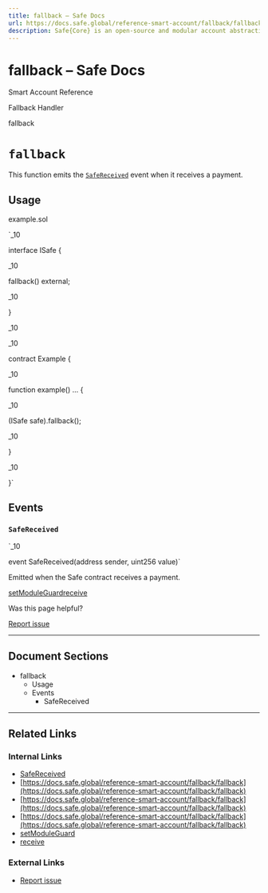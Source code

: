 ```yaml
---
title: fallback – Safe Docs
url: https://docs.safe.global/reference-smart-account/fallback/fallback
description: Safe{Core} is an open-source and modular account abstraction stack. Learn about its features and how to use it.
---
```


# fallback – Safe Docs

Smart Account Reference

Fallback Handler

fallback

# `fallback`

This function emits the [`SafeReceived`](/reference-smart-account/fallback/fallback/receive#safereceived) event when it receives a payment.

## Usage



example.sol

`_10

interface ISafe {

_10

fallback() external;

_10

}

_10

_10

contract Example {

_10

function example() ... {

_10

(ISafe safe).fallback();

_10

}

_10

}`

## Events

### `SafeReceived`

`_10

event SafeReceived(address sender, uint256 value)`

Emitted when the Safe contract receives a payment.

[setModuleGuard](/reference-smart-account/guards/setModuleGuard "setModuleGuard")[receive](/reference-smart-account/fallback/receive "receive")

Was this page helpful?

[Report issue](https://github.com/safe-global/safe-docs/issues/new?assignees=&labels=nextra-feedback&projects=&template=nextra-feedback.yml&title=%5BFeedback%5D+)

---

## Document Sections

- fallback
  - Usage
  - Events
    - SafeReceived

---

## Related Links

### Internal Links

- [SafeReceived](https://docs.safe.global/reference-smart-account/fallback/fallback/receive)
- [https://docs.safe.global/reference-smart-account/fallback/fallback](https://docs.safe.global/reference-smart-account/fallback/fallback)
- [https://docs.safe.global/reference-smart-account/fallback/fallback](https://docs.safe.global/reference-smart-account/fallback/fallback)
- [https://docs.safe.global/reference-smart-account/fallback/fallback](https://docs.safe.global/reference-smart-account/fallback/fallback)
- [setModuleGuard](https://docs.safe.global/reference-smart-account/guards/setModuleGuard)
- [receive](https://docs.safe.global/reference-smart-account/fallback/receive)

### External Links

- [Report issue](https://github.com/safe-global/safe-docs/issues/new?assignees=&labels=nextra-feedback&projects=&template=nextra-feedback.yml&title=%5BFeedback%5D+)
